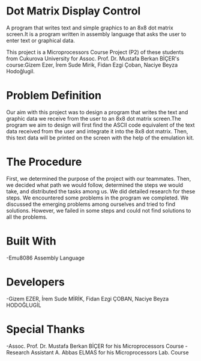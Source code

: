 # Dot Matrix Display Control

A program that writes text and simple graphics to an 8x8 dot matrix screen.It is a program written in assembly language that asks the user to enter text or graphical data.

This project is a Microprocessors Course Project (P2) of these students from Cukurova University for Assoc. Prof. Dr. Mustafa Berkan BİÇER's course:Gizem Ezer, İrem Sude Mirik, Fidan Ezgi Çoban, Naciye Beyza Hodoğlugil.

# Problem Definition

Our aim with this project was to design a program that writes the text and graphic data we receive from the user to an 8x8 dot matrix screen.The program we aim to design will first find the ASCII code equivalent of the text data received from the user and integrate it into the 8x8 dot matrix. Then, this text data will be printed on the screen with the help of the emulation kit.

# The Procedure

First, we determined the purpose of the project with our teammates. Then, we decided what path we would follow, determined the steps we would take, and distributed the tasks among us. We did detailed research for these steps. We encountered some problems in the program we completed. We discussed the emerging problems among ourselves and tried to find solutions. However, we failed in some steps and could not find solutions to all the problems.

# Built With
 -Emu8086 Assembly Language

# Developers

-Gizem EZER, İrem Sude MİRİK, Fidan Ezgi ÇOBAN, Naciye Beyza HODOĞLUGİL

# Special Thanks

-Assoc. Prof. Dr. Mustafa Berkan BİÇER for his Microprocessors Course
-Research Assistant A. Abbas ELMAS for his Microprocessors Lab. Course

